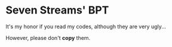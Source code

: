 # Seven Streams' BPT
It's my honor if you read my codes, although they are very ugly...

However, please don't **copy** them.
